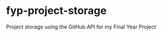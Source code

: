 fyp-project-storage
===================

Project storage using the GitHub API for my Final Year Project
